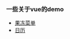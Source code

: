 <h3>一些关于vue的demo</h3>

* [果冻菜单](https://greychen.github.io/demo_first/dist/index.html#/blobs/)
* [日历](https://greychen.github.io/demo_first/dist/index.html#/calendar/)
 
  



